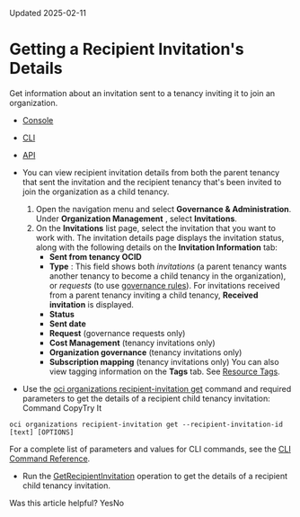 Updated 2025-02-11
# Getting a Recipient Invitation's Details
Get information about an invitation sent to a tenancy inviting it to join an organization.
  * [Console](https://docs.oracle.com/en-us/iaas/Content/General/organization/recipient-invitation-get.htm)
  * [CLI](https://docs.oracle.com/en-us/iaas/Content/General/organization/recipient-invitation-get.htm)
  * [API](https://docs.oracle.com/en-us/iaas/Content/General/organization/recipient-invitation-get.htm)


  * You can view recipient invitation details from both the parent tenancy that sent the invitation and the recipient tenancy that's been invited to join the organization as a child tenancy.
    1. Open the navigation menu and select **Governance & Administration**. Under **Organization Management** , select **Invitations**.
    2. On the **Invitations** list page, select the invitation that you want to work with.
The invitation details page displays the invitation status, along with the following details on the **Invitation Information** tab:
       * **Sent from tenancy OCID**
       * **Type** : This field shows both _invitations_ (a parent tenancy wants another tenancy to become a child tenancy in the organization), or _requests_ (to use [governance rules](https://docs.oracle.com/en-us/iaas/Content/General/organization/add-governance.htm#add_governance "Use governance rules to configure and attach controls to tenancies in your organization. When a governance rule is attached to a tenancy, a corresponding resource is created and then locked in the target tenancy.")). For invitations received from a parent tenancy inviting a child tenancy, **Received invitation** is displayed.
       * **Status**
       * **Sent date**
       * **Request** (governance requests only)
       * **Cost Management** (tenancy invitations only)
       * **Organization governance** (tenancy invitations only)
       * **Subscription mapping** (tenancy invitations only)
You can also view tagging information on the **Tags** tab. See [Resource Tags](https://docs.oracle.com/en-us/iaas/Content/General/Concepts/resourcetags.htm#Resource_Tags).
  * Use the [oci organizations recipient-invitation get](https://docs.oracle.com/iaas/tools/oci-cli/latest/oci_cli_docs/cmdref/organizations/recipient-invitation/get.html) command and required parameters to get the details of a recipient child tenancy invitation:
Command
CopyTry It
```
oci organizations recipient-invitation get --recipient-invitation-id [text] [OPTIONS]
```

For a complete list of parameters and values for CLI commands, see the [CLI Command Reference](https://docs.oracle.com/iaas/tools/oci-cli/latest).
  * Run the [GetRecipientInvitation](https://docs.oracle.com/iaas/api/#/en/organizations/latest/RecipientInvitation/GetRecipientInvitation) operation to get the details of a recipient child tenancy invitation.


Was this article helpful?
YesNo


